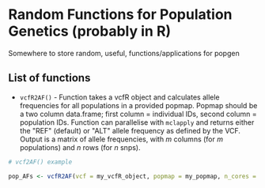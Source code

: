 # Random Functions for Population Genetics (probably in R)
Somewhere to store random, useful, functions/applications for popgen

## List of functions
* `vcfR2AF()` - Function takes a vcfR object and calculates allele frequencies for all populations in a provided popmap. Popmap should be a two column data.frame; first column = individual IDs, second column = population IDs. Function can parallelise with `mclapply` and returns either the "REF" (default) or "ALT" allele frequency as defined by the VCF. Output is a matrix of allele frequencies, with *m* columns (for *m* populations) and *n* rows (for *n* snps).
```r
# vcf2AF() example

pop_AFs <- vcfR2AF(vcf = my_vcfR_object, popmap = my_popmap, n_cores = 4, allele = "REF")

```
